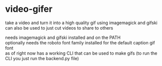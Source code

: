 # video-gifer
take a video and turn it into a high quality gif using imagemagick and gifski  
can also be used to just cut videos to share to others  
  
needs imagemagick and gifski installed and on the PATH  
optionally needs the roboto font family installed for the default caption gif font  
as of right now has a working CLI that can be used to make gifs (to run the CLI you just run the backend.py file)